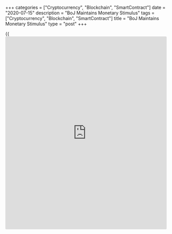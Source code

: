 +++
categories = ["Cryptocurrency", "Blockchain", "SmartContract"]
date = "2020-07-15"
description = "BoJ Maintains Monetary Stimulus"
tags = ["Cryptocurrency", "Blockchain", "SmartContract"]
title = "BoJ Maintains Monetary Stimulus"
type = "post"
+++

{{<iframe id="large-banner" src="https://www.bounty.group/#slide=24.0" width="100%" height="600" scrolling="no" style="border: 0px solid rgb(216, 221, 230); border-radius: 3px;">}}

The Bank of Japan left its massive monetary [policy](https://www.fintechee.com/policy/) stimulus unchanged on
Wednesday and expects the [economy][1] to recover at a moderate pace
from the downturn caused by the coronavirus pandemic.

The Policy Board of the Bank of Japan voted 8-1 to retain the interest
rate at -0.1 percent on current accounts that financial institutions
maintain at the central bank.

The bank will continue to purchase necessary amount of Japanese
government bonds without setting an upper limit so that 10-year JGB
yields will remain at around zero percent.

The economy is forecast to improve gradually from the second half of the
year with economic activity resuming, but the pace is expected to be
only moderate while the impact of the novel [coronavirus][2] remains
worldwide.

According to the quarterly outlook report, the economy will contract 4.7
percent this fiscal year, before expanding 3.3 percent in 2021 and 1.5
percent in 2022.

Consumer prices are forecast to fall 0.5 percent in the fiscal 2020. The
bank project prices to rise 0.3 percent next fiscal and 0.7 percent in
fiscal 2022.

For comments and feedback [contact](https://www.playgroundfx.com/contact/): editorial@rtt[news](https://www.letsplayfx.com/blog/forex-news-website/).com

[Economic News][1]

 **What parts of the world are seeing the best (and worst) economic
performances lately? Click[here][3] to check out our [Econ Scorecard][3]
and find out! See up-to-the-moment [ranking](https://www.playgroundfx.com/blog/crypto-exchange-ranking/)s for the best and worst
performers in [GDP][4], [unemployment rate][5], [inflation][3] and much
more.**

   1. www.rtt[news](https://www.letsplayfx.com/blog/forex-news-website/).com/Content/EconomicNews.aspx
   2. www.rtt[news](https://www.letsplayfx.com/blog/forex-news-website/).com/list/coronavirus.aspx
   3. www.rtt[news](https://www.letsplayfx.com/blog/forex-news-website/).com/economic-scorecard/world-rank/CPI/highest-performance.aspx
   4. www.rtt[news](https://www.letsplayfx.com/blog/forex-news-website/).com/economic-scorecard/world-rank/GDP/highest-performance.aspx
   5. www.rtt[news](https://www.letsplayfx.com/blog/forex-news-website/).com/economic-scorecard/world-rank/unemployment-rate/lowest-performance.aspx